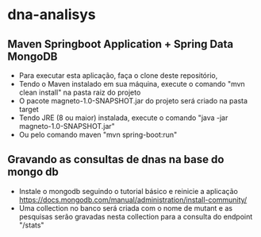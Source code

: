 # dna-analisys
## Maven Springboot Application + Spring Data MongoDB

* Para executar esta aplicação, faça o clone deste repositório, <br/>
* Tendo o Maven instalado em sua máquina, execute o comando "mvn clean install" na pasta raiz do projeto<br/>
* O pacote magneto-1.0-SNAPSHOT.jar  do projeto será criado na pasta target<br/>
* Tendo JRE (8 ou maior) instalada, execute o comando "java -jar magneto-1.0-SNAPSHOT.jar"<br/>
* Ou pelo comando maven "mvn spring-boot:run"<br/>

## Gravando as consultas de dnas na base do mongo db

* Instale o mongodb seguindo o tutorial básico e reinicie a aplicação <br/>
https://docs.mongodb.com/manual/administration/install-community/
* Uma collection no banco será criada com o nome de mutant e as pesquisas serão
gravadas nesta collection para a consulta do endpoint "/stats"

